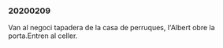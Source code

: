### 20200209 ###

Van al negoci tapadera de la casa de perruques, l'Albert obre la porta.Entren al celler.



